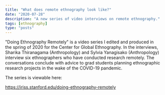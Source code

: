 ```yaml
---
title: "What does remote ethnography look like?"
date: "2020-07-28"
description: "A new series of video interviews on remote ethnography."
tags: [ethnography]
type: "posts"
---
```


"Doing Ethnography Remotely" is a video series I  edited and produced in the spring of 2020 for the Center for Global Ethnography. In the interviews, Sharika Thiranagama (Anthropology) and Sylvia Yanagisako (Anthropology) interview six ethnographers who have conducted research remotely. The conversations conclude with advice to grad students planning ethnographic research projects in the wake of the COVID-19 pandemic.

The series is viewable here:

https://iriss.stanford.edu/doing-ethnography-remotely
